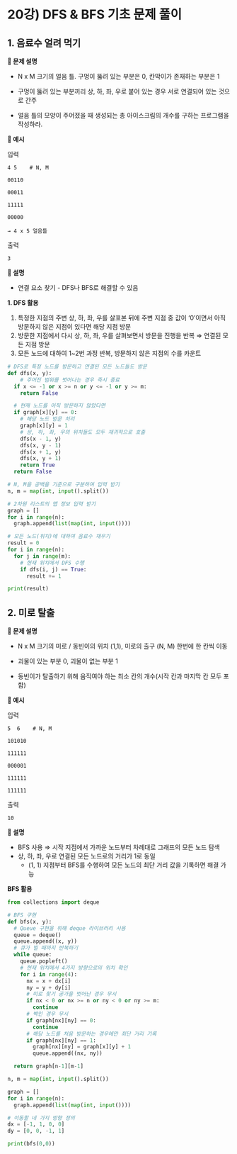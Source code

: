 # 20강) DFS & BFS 기초 문제 풀이

## 1. 음료수 얼려 먹기

**📌 문제 설명**

- N x M 크기의 얼음 틀. 구멍이 뚫려 있는 부분은 0, 칸막이가 존재하는 부분은 1

- 구멍이 뚫려 있는 부분끼리 상, 하, 좌, 우로 붙어 있는 경우 서로 연결되어 있는 것으로 간주

- 얼음 틀의 모양이 주어졌을 때 생성되는 총 아이스크림의 개수를 구하는 프로그램을 작성하라.

**📌 예시**

입력
````
4 5    # N, M

00110

00011

11111

00000

→ 4 x 5 얼음틀
````

출력
````
3
````

**📌 설명**

- 연결 요소 찾기 - DFS나 BFS로 해결할 수 있음

**1. DFS 활용**

1. 특정한 지점의 주변 상, 하, 좌, 우를 살표본 뒤에 주변 지점 중 값이 ‘0’이면서 아직 방문하지 않은 지점이 있다면 해당 지점 방문
2. 방문한 지점에서 다시 상, 하, 좌, 우를 살펴보면서 방문을 진행을 반복 ⇒ 연결된 모든 지점 방문
3. 모든 노드에 대하여 1~2번 과정 반복, 방문하지 않은 지점의 수를 카운트

```python
# DFS로 특정 노드를 방문하고 연결된 모든 노드들도 방문
def dfs(x, y):
	# 주어진 범위를 벗어나는 경우 즉시 종료
  if x <= -1 or x >= n or y <= -1 or y >= m:
    return False

  # 현재 노드를 아직 방문하지 않았다면
  if graph[x][y] == 0:
    # 해당 노드 방문 처리
    graph[x][y] = 1
    # 상, 하, 좌, 우의 위치들도 모두 재귀적으로 호출
    dfs(x - 1, y)
    dfs(x, y - 1)
    dfs(x + 1, y)
    dfs(x, y + 1)
    return True
  return False

# N, M을 공백을 기준으로 구분하여 입력 받기
n, m = map(int, input().split())

# 2차원 리스트의 맵 정보 입력 받기
graph = []
for i in range(n):
  graph.append(list(map(int, input())))

# 모든 노드(위치)에 대하여 음료수 채우기
result = 0
for i in range(n):
  for j in range(m):
    # 현재 위치에서 DFS 수행
    if dfs(i, j) == True:
      result += 1

print(result)
```

## 2. 미로 탈출

**📌 문제 설명**

- N x M 크기의 미로 / 동빈이의 위치 (1,1), 미로의 출구 (N, M) 한번에 한 칸씩 이동

- 괴물이 있는 부분 0, 괴물이 없는 부분 1

- 동빈이가 탈출하기 위해 움직여야 하는 최소 칸의 개수(시작 칸과 마지막 칸 모두 포함)

**📌 예시**

입력
````
5  6    # N, M

101010

111111

000001

111111

111111
````

출력
````
10
````

**📌 설명**

- BFS 사용 ⇒ 시작 지점에서 가까운 노드부터 차례대로 그래프의 모든 노드 탐색
- 상, 하, 좌, 우로 연결된 모든 노드로의 거리가 1로 동일
    - (1, 1) 지점부터 BFS를 수행하여 모든 노드의 최단 거리 값을 기록하면 해결 가능

**BFS 활용**

```python
from collections import deque

# BFS 구현
def bfs(x, y):
  # Queue 구현을 위해 deque 라이브러리 사용
  queue = deque()
  queue.append((x, y))
  # 큐가 빌 때까지 반복하기
  while queue:
    queue.popleft()
    # 현재 위치에서 4가지 방향으로의 위치 확인
    for i in range(4):
      nx = x + dx[i]
      ny = y + dy[i]
      # 미로 찾기 공가을 벗어난 경우 무시
      if nx < 0 or nx >= n or ny < 0 or ny >= m:
        continue
      # 벽인 경우 무시
      if graph[nx][ny] == 0:
        continue
      # 해당 노드를 처음 방문하는 경우에만 최단 거리 기록
      if graph[nx][ny] == 1:
        graph[nx][ny] = graph[x][y] + 1
        queue.append((nx, ny))

  return graph[n-1][m-1]   

n, m = map(int, input().split())

graph = []
for i in range(n):
  graph.append(list(map(int, input())))

# 이동할 네 가지 방향 정의
dx = [-1, 1, 0, 0]
dy = [0, 0, -1, 1]

print(bfs(0,0))
```